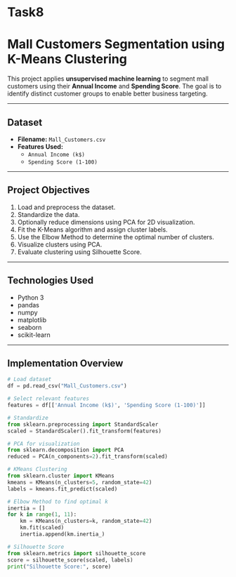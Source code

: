 # Task8
# Mall Customers Segmentation using K-Means Clustering

This project applies **unsupervised machine learning** to segment mall customers using their **Annual Income** and **Spending Score**. The goal is to identify distinct customer groups to enable better business targeting.

---

##  Dataset

- **Filename:** `Mall_Customers.csv`
- **Features Used:**
  - `Annual Income (k$)`
  - `Spending Score (1-100)`

---

## Project Objectives

1. Load and preprocess the dataset.
2. Standardize the data.
3. Optionally reduce dimensions using PCA for 2D visualization.
4. Fit the K-Means algorithm and assign cluster labels.
5. Use the Elbow Method to determine the optimal number of clusters.
6. Visualize clusters using PCA.
7. Evaluate clustering using Silhouette Score.

---

## Technologies Used

- Python 3
- pandas
- numpy
- matplotlib
- seaborn
- scikit-learn

---

## Implementation Overview

```python
# Load dataset
df = pd.read_csv("Mall_Customers.csv")

# Select relevant features
features = df[['Annual Income (k$)', 'Spending Score (1-100)']]

# Standardize
from sklearn.preprocessing import StandardScaler
scaled = StandardScaler().fit_transform(features)

# PCA for visualization
from sklearn.decomposition import PCA
reduced = PCA(n_components=2).fit_transform(scaled)

# KMeans Clustering
from sklearn.cluster import KMeans
kmeans = KMeans(n_clusters=5, random_state=42)
labels = kmeans.fit_predict(scaled)

# Elbow Method to find optimal k
inertia = []
for k in range(1, 11):
    km = KMeans(n_clusters=k, random_state=42)
    km.fit(scaled)
    inertia.append(km.inertia_)

# Silhouette Score
from sklearn.metrics import silhouette_score
score = silhouette_score(scaled, labels)
print("Silhouette Score:", score)

